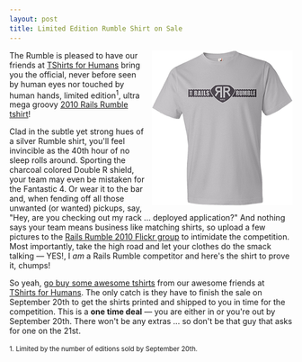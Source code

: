 ```yaml
---
layout: post
title: Limited Edition Rumble Shirt on Sale
---
```


<img src="/images/2010/9/shirt_front_mockup.png" style="width: 250px; float: right; margin: 0 0 10px 10px"/>

The Rumble is pleased to have our friends at <a href="http://www.tshirtsforhumans.com/">TShirts for Humans</a> bring you the official, never before seen by human eyes nor touched by human hands, limited edition<sup>1</sup>, ultra mega groovy <a href="http://rumble.tshirtsforhumans.com">2010 Rails Rumble tshirt</a>!

Clad in the subtle yet strong hues of a silver Rumble shirt, you'll feel invincible as the 40th hour of no sleep rolls around.  Sporting the charcoal colored Double R shield, your team may even be mistaken for the Fantastic 4.  Or wear it to the bar and, when fending off all those unwanted (or wanted) pickups, say, "Hey, are you checking out my rack ... deployed application?"  And nothing says your team means business like matching shirts, so upload a few pictures to the <a href="http://www.flickr.com/groups/rumble2010/">Rails Rumble 2010 Flickr group</a> to intimidate the competition.  Most importantly, take the high road and let your clothes do the smack talking &mdash; YES!, I <em>am</em> a Rails Rumble competitor and here's the shirt to prove it, chumps!

So yeah, <a href="http://rumble.tshirtsforhumans.com">go buy some awesome tshirts</a> from our awesome friends at <a href="http://tshirtsforhumans.com/">TShirts for Humans</a>.  The only catch is they have to finish the sale on September 20th to get the shirts printed and shipped to you in time for the competition.  This is a <strong>one time deal</strong> &mdash; you are either in or you're out by September 20th.  There won't be any extras ... so don't be that guy that asks for one on the 21st.

<span style="font-size: smaller;">1. Limited by the number of editions sold by September 20th.</span>

